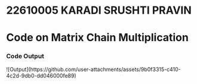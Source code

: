 # 22610005 KARADI SRUSHTI PRAVIN
# Code on Matrix Chain Multiplication

<h3>Code Output</h3>
![Output](https://github.com/user-attachments/assets/9b0f3315-c410-4c2d-9db0-dd046000fe89)
